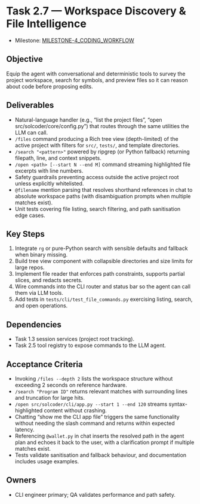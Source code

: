 # Task 2.7 — Workspace Discovery & File Intelligence

- Milestone: [MILESTONE-4_CODING_WORKFLOW](../milestones/MILESTONE-4_CODING_WORKFLOW.md)

## Objective
Equip the agent with conversational and deterministic tools to survey the project workspace, search for symbols, and preview files so it can reason about code before proposing edits.

## Deliverables
- Natural-language handler (e.g., “list the project files”, “open src/solcoder/core/config.py”) that routes through the same utilities the LLM can call.
- `/files` command producing a Rich tree view (depth-limited) of the active project with filters for `src/`, `tests/`, and template directories.
- `/search "<pattern>"` powered by ripgrep (or Python fallback) returning filepath, line, and context snippets.
- `/open <path> [--start N --end M]` command streaming highlighted file excerpts with line numbers.
- Safety guardrails preventing access outside the active project root unless explicitly whitelisted.
- `@filename` mention parsing that resolves shorthand references in chat to absolute workspace paths (with disambiguation prompts when multiple matches exist).
- Unit tests covering file listing, search filtering, and path sanitisation edge cases.

## Key Steps
1. Integrate `rg` or pure-Python search with sensible defaults and fallback when binary missing.
2. Build tree view component with collapsible directories and size limits for large repos.
3. Implement file reader that enforces path constraints, supports partial slices, and redacts secrets.
4. Wire commands into the CLI router and status bar so the agent can call them via LLM tools.
5. Add tests in `tests/cli/test_file_commands.py` exercising listing, search, and open operations.

## Dependencies
- Task 1.3 session services (project root tracking).
- Task 2.5 tool registry to expose commands to the LLM agent.

## Acceptance Criteria
- Invoking `/files --depth 2` lists the workspace structure without exceeding 2 seconds on reference hardware.
- `/search "Program ID"` returns relevant matches with surrounding lines and truncation for large hits.
- `/open src/solcoder/cli/app.py --start 1 --end 120` streams syntax-highlighted content without crashing.
- Chatting “show me the CLI app file” triggers the same functionality without needing the slash command and returns within expected latency.
- Referencing `@wallet.py` in chat inserts the resolved path in the agent plan and echoes it back to the user, with a clarification prompt if multiple matches exist.
- Tests validate sanitisation and fallback behaviour, and documentation includes usage examples.

## Owners
- CLI engineer primary; QA validates performance and path safety.
